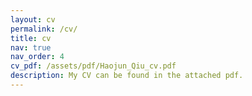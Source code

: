 ```yaml
---
layout: cv
permalink: /cv/
title: cv
nav: true
nav_order: 4
cv_pdf: /assets/pdf/Haojun_Qiu_cv.pdf
description: My CV can be found in the attached pdf.
---
```

